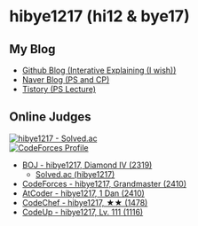 # hibye1217 (hi12 & bye17)

## My Blog
- [Github Blog (Interative Explaining (I wish))](https://hibye1217.github.io)
- [Naver Blog (PS and CP)](https://blog.naver.com/hibye1217)
- [Tistory (PS Lecture)](https://hibye1217.tistory.com)

## Online Judges
[![hibye1217 - Solved.ac](http://mazassumnida.wtf/api/v2/generate_badge?boj=hibye1217)](https://solved.ac/profile/hibye1217)  
[![CodeForces Profile](http://cf.leed.at?id=hibye1217)](https://codeforces.com/profile/hibye1217)

- [BOJ - hibye1217, Diamond IV (2319)](https://www.acmicpc.net/user/hibye1217)
  - [Solved.ac (hibye1217)](https://solved.ac/profile/hibye1217)
- [CodeForces - hibye1217, Grandmaster (2410)](https://codeforces.com/profile/hibye1217)
- [AtCoder - hibye1217, 1 Dan (2410)](https://atcoder.jp/users/hibye1217)
- [CodeChef - hibye1217, ★★ (1478)](https://www.codechef.com/users/hibye1217)
- [CodeUp - hibye1217, Lv. 111 (1116)](https://codeup.kr/userinfo.php?user=hibye1217)
